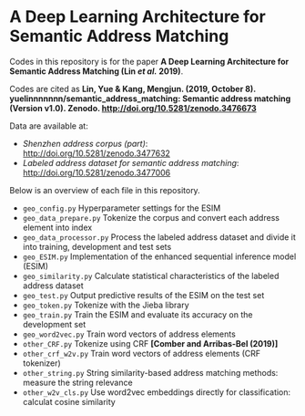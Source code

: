 # A Deep Learning Architecture for Semantic Address Matching


Codes in this repository is for the paper **A Deep Learning Architecture for Semantic Address Matching (Lin *et al.* 2019)**.


Codes are cited as **Lin, Yue & Kang, Mengjun. (2019, October 8). yuelinnnnnnn/semantic_address_matching: Semantic address matching (Version v1.0). Zenodo. http://doi.org/10.5281/zenodo.3476673**


Data are available at:

  - *Shenzhen address corpus (part)*: http://doi.org/10.5281/zenodo.3477632
  - *Labeled address dataset for semantic address matching*: http://doi.org/10.5281/zenodo.3477006


Below is an overview of each file in this repository.

  - `geo_config.py` Hyperparameter settings for the ESIM
  - `geo_data_prepare.py` Tokenize the corpus and convert each address element into index
  - `geo_data_processor.py` Process the labeled address dataset and divide it into training, development and test sets
  - `geo_ESIM.py` Implementation of the enhanced sequential inference model (ESIM)
  - `geo_similarity.py` Calculate statistical characteristics of the labeled address dataset
  - `geo_test.py` Output predictive results of the ESIM on the test set
  - `geo_token.py` Tokenize with the Jieba library
  - `geo_train.py` Train the ESIM and evaluate its accuracy on the development set
  - `geo_word2vec.py` Train word vectors of address elements
  - `other_CRF.py` Tokenize using CRF **[Comber and Arribas-Bel (2019)]** 
  - `other_crf_w2v.py` Train word vectors of address elements (CRF tokenizer)
  - `other_string.py` String similarity-based address matching methods: measure the string relevance
  - `other_w2v_cls.py` Use word2vec embeddings directly for classification: calculat cosine similarity
